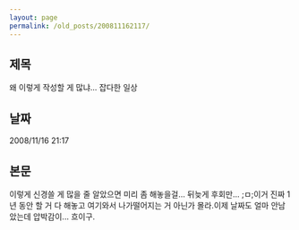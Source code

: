 ```yaml
---
layout: page
permalink: /old_posts/200811162117/
---
```


## 제목
왜 이렇게 작성할 게 많냐... 잡다한 일상

## 날짜
2008/11/16 21:17

## 본문
이렇게 신경쓸 게 많을 줄 알았으면 미리 좀 해놓을걸... 뒤늦게 후회만... ;ㅁ;이거 진짜 1년 동안 할 거 다 해놓고 여기와서 나가떨어지는 거 아닌가 몰라.이제 날짜도 얼마 안남았는데 압박감이... 흐이구.